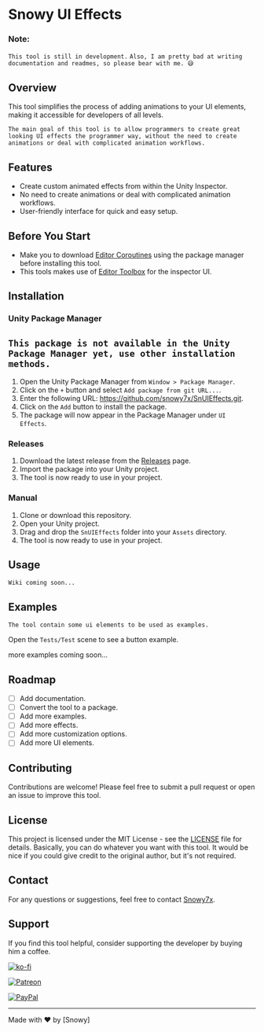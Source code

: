 # Snowy UI Effects

### Note: 

`This tool is still in development.`
`Also, I am pretty bad at writing documentation and readmes, so please bear with me. 😅`

## Overview

This tool simplifies the process of adding animations to your UI elements, making it accessible for developers of all levels.

`The main goal of this tool is to allow programmers to create great looking UI effects the programmer way,
    without the need to create animations or deal with complicated animation workflows.`

## Features

- Create custom animated effects from within the Unity Inspector.
- No need to create animations or deal with complicated animation workflows.
- User-friendly interface for quick and easy setup.

## Before You Start
- Make you to download [Editor Coroutines](https://docs.unity3d.com/Packages/com.unity.editorcoroutines@1.0/manual/index.html) using the package manager before installing this tool.
- This tools makes use of [Editor Toolbox](https://github.com/arimger/Unity-Editor-Toolbox) for the inspector UI.

## Installation

### Unity Package Manager

`This package is not available in the Unity Package Manager yet, use other installation methods.`
--

1. Open the Unity Package Manager from `Window > Package Manager`.
2. Click on the `+` button and select `Add package from git URL...`.
3. Enter the following URL: https://github.com/snowy7x/SnUIEffects.git.
4. Click on the `Add` button to install the package.
5. The package will now appear in the Package Manager under `UI Effects`.

### Releases

1. Download the latest release from the [Releases](https://github.com/snowy7x/SnUIEffects/releases) page.
2. Import the package into your Unity project.
3. The tool is now ready to use in your project.

### Manual
1. Clone or download this repository.
2. Open your Unity project.
3. Drag and drop the `SnUIEffects` folder into your `Assets` directory.
4. The tool is now ready to use in your project.

## Usage

`Wiki coming soon...`

## Examples
    
    The tool contain some ui elements to be used as examples.

Open the `Tests/Test` scene to see a button example.
 
more examples coming soon...

## Roadmap

- [ ] Add documentation.
- [ ] Convert the tool to a package.
- [ ] Add more examples.
- [ ] Add more effects.
- [ ] Add more customization options.
- [ ] Add more UI elements.

## Contributing

Contributions are welcome! Please feel free to submit a pull request or open an issue to improve this tool.

## License

This project is licensed under the MIT License - see the [LICENSE](LICENSE) file for details.
Basically, you can do whatever you want with this tool.
It would be nice if you could give credit to the original author, but it's not required.

## Contact

For any questions or suggestions, feel free to contact [Snowy7x](https://x.com/Snowy7x7).

## Support

If you find this tool helpful, consider supporting the developer by buying him a coffee.

[![ko-fi](https://ko-fi.com/img/githubbutton_sm.svg)](https://ko-fi.com/snowy7x)

[![Patreon](https://img.shields.io/badge/patreon-donate-yellow.svg)](https://www.patreon.com/snowy7x)

[![PayPal](https://img.shields.io/badge/paypal-donate-blue.svg)](https://www.paypal.me/5ara7)

---

Made with ❤️ by [Snowy]
